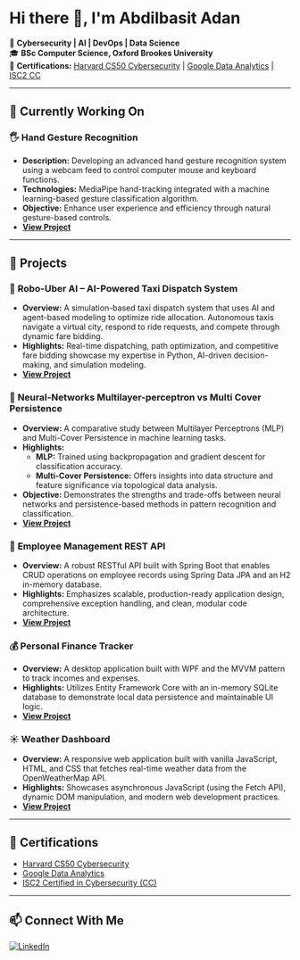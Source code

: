 # Hi there 👋, I'm **Abdilbasit Adan**

🚀 **Cybersecurity | AI | DevOps | Data Science**  
🎓 **BSc Computer Science, Oxford Brookes University**  
📜 **Certifications:** [Harvard CS50 Cybersecurity](https://certificates.cs50.io/587dc7ff-90b0-4e1b-bdde-f8cf69908d62.pdf?size=letter) | [Google Data Analytics](https://www.coursera.org/account/accomplishments/specialization/LRXUNLHN4U28) | [ISC2 CC](https://www.linkedin.com/in/abdilbasit/details/certifications/)

---

## 🔨 Currently Working On

### 🖐 **Hand Gesture Recognition**
- **Description:** Developing an advanced hand gesture recognition system using a webcam feed to control computer mouse and keyboard functions.  
- **Technologies:** MediaPipe hand-tracking integrated with a machine learning-based gesture classification algorithm.  
- **Objective:** Enhance user experience and efficiency through natural gesture-based controls.  
- **[View Project](https://github.com/Abdilbasit/HandGestureRecognition)**

---

## 📂 Projects

### 🚖 **Robo-Uber AI – AI-Powered Taxi Dispatch System**
- **Overview:** A simulation-based taxi dispatch system that uses AI and agent-based modeling to optimize ride allocation. Autonomous taxis navigate a virtual city, respond to ride requests, and compete through dynamic fare bidding.  
- **Highlights:** Real-time dispatching, path optimization, and competitive fare bidding showcase my expertise in Python, AI-driven decision-making, and simulation modeling.  
- **[View Project](https://github.com/Abdilbasit/Robo-Uber-AI)**

### 🤖 **Neural-Networks Multilayer-perceptron vs Multi Cover Persistence**
- **Overview:** A comparative study between Multilayer Perceptrons (MLP) and Multi-Cover Persistence in machine learning tasks.  
- **Highlights:**  
  - **MLP:** Trained using backpropagation and gradient descent for classification accuracy.  
  - **Multi-Cover Persistence:** Offers insights into data structure and feature significance via topological data analysis.  
- **Objective:** Demonstrates the strengths and trade-offs between neural networks and persistence-based methods in pattern recognition and classification.  
- **[View Project](https://github.com/Abdilbasit/Neural-Networks---Multilayer-perceptron-vs-Multi-Cover-Persistence)**

### 💼 **Employee Management REST API**
- **Overview:** A robust RESTful API built with Spring Boot that enables CRUD operations on employee records using Spring Data JPA and an H2 in-memory database.  
- **Highlights:** Emphasizes scalable, production-ready application design, comprehensive exception handling, and clean, modular code architecture.  
- **[View Project](https://github.com/Abdilbasit/Employee-Management-REST-API)**

### 💰 **Personal Finance Tracker**
- **Overview:** A desktop application built with WPF and the MVVM pattern to track incomes and expenses.  
- **Highlights:** Utilizes Entity Framework Core with an in-memory SQLite database to demonstrate local data persistence and maintainable UI logic.  
- **[View Project](https://github.com/Abdilbasit/PersonalFinanceTracker)**

### ☀️ **Weather Dashboard**
- **Overview:** A responsive web application built with vanilla JavaScript, HTML, and CSS that fetches real-time weather data from the OpenWeatherMap API.  
- **Highlights:** Showcases asynchronous JavaScript (using the Fetch API), dynamic DOM manipulation, and modern web development practices.  
- **[View Project](https://github.com/Abdilbasit/Weather-Dashboard)**

---

## 📜 Certifications

- [Harvard CS50 Cybersecurity](https://certificates.cs50.io/587dc7ff-90b0-4e1b-bdde-f8cf69908d62.pdf?size=letter)
- [Google Data Analytics](https://www.coursera.org/account/accomplishments/specialization/LRXUNLHN4U28)
- [ISC2 Certified in Cybersecurity (CC)](https://www.linkedin.com/in/abdilbasit/details/certifications/)

---

## 📫 Connect With Me

[![LinkedIn](https://img.shields.io/badge/-LinkedIn-0077B5?style=flat&logo=linkedin&logoColor=white)](https://www.linkedin.com/in/abdilbasit/)  
 


